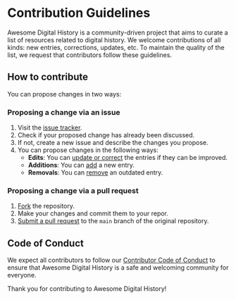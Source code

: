 # Contribution Guidelines

Awesome Digital History is a community-driven project that aims to curate a list of resources related to digital history. We welcome contributions of all kinds: new entries, corrections, updates, etc. To maintain the quality of the list, we request that contributors follow these guidelines.

## How to contribute

You can propose changes in two ways:

### Proposing a change via an issue

1. Visit the [issue tracker](https://github.com/maehr/awesome-digital-history/issues/).
2. Check if your proposed change has already been discussed.
3. If not, create a new issue and describe the changes you propose.
4. You can propose changes in the following ways:
   - **Edits**: You can [update or correct](https://github.com/maehr/awesome-digital-history/issues/new?assignees=&labels=&template=edit.md&title=) the entries if they can be improved.
   - **Additions**: You can [add](https://github.com/maehr/awesome-digital-history/issues/new?assignees=&labels=&template=addition.md&title=) a new entry.
   - **Removals**: You can [remove](https://github.com/maehr/awesome-digital-history/issues/new?assignees=&labels=&template=removal.md&title=) an outdated entry.

### Proposing a change via a pull request

1. [Fork](https://github.com/maehr/awesome-digital-history/fork) the repository.
2. Make your changes and commit them to your repor.
3. [Submit a pull request](https://github.com/maehr/awesome-digital-history/compare) to the `main` branch of the original repository.

## Code of Conduct

We expect all contributors to follow our [Contributor Code of Conduct](CODE_OF_CONDUCT.md) to ensure that Awesome Digital History is a safe and welcoming community for everyone.

Thank you for contributing to Awesome Digital History!
